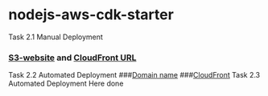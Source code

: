# nodejs-aws-cdk-starter

Task 2.1 Manual Deployment
### [S3-website](https://nodejs-aws-shop-react1.s3.eu-west-1.amazonaws.com/index.html) and [CloudFront URL](https://d82d3iyhzejev.cloudfront.net)

Task 2.2 Automated Deployment
###[Domain name](d1qg6ersmgr5de.cloudfront.net)
###[CloudFront](https://js-cc-cloudfront-s33.s3.eu-west-1.amazonaws.com/)
Task 2.3 Automated Deployment
Here done
